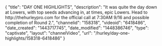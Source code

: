 {
    "title": "DAY ONE HIGHLIGHTS",
    "description": "It was quite the day down at Lowers, with top seeds advancing in, at times, epic Lowers. Head to http:\/\/thehurleypro.com for the official call at 7:30AM 9\/16 and possible completion of Round 2.",
    "channelid": "158318",
    "videoid": "6418486",
    "date_created": "1443717745",
    "date_modified": "1448386746",
    "type": "captivate",
    "layout": "channelVideo",
    "url": "\/hurley\/day-one-highlights\/158318-6418486"
}